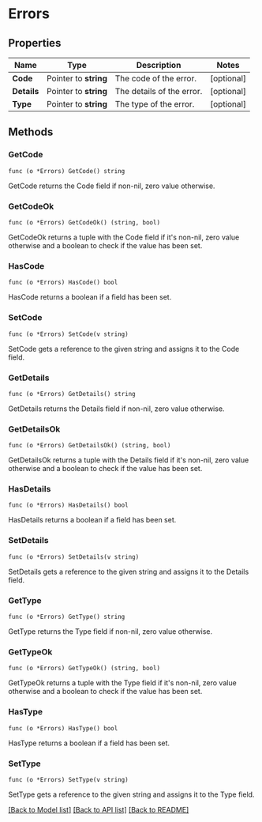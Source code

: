 # Errors

## Properties

Name | Type | Description | Notes
------------ | ------------- | ------------- | -------------
**Code** | Pointer to **string** | The code of the error. | [optional] 
**Details** | Pointer to **string** | The details of the error. | [optional] 
**Type** | Pointer to **string** | The type of the error. | [optional] 

## Methods

### GetCode

`func (o *Errors) GetCode() string`

GetCode returns the Code field if non-nil, zero value otherwise.

### GetCodeOk

`func (o *Errors) GetCodeOk() (string, bool)`

GetCodeOk returns a tuple with the Code field if it's non-nil, zero value otherwise
and a boolean to check if the value has been set.

### HasCode

`func (o *Errors) HasCode() bool`

HasCode returns a boolean if a field has been set.

### SetCode

`func (o *Errors) SetCode(v string)`

SetCode gets a reference to the given string and assigns it to the Code field.

### GetDetails

`func (o *Errors) GetDetails() string`

GetDetails returns the Details field if non-nil, zero value otherwise.

### GetDetailsOk

`func (o *Errors) GetDetailsOk() (string, bool)`

GetDetailsOk returns a tuple with the Details field if it's non-nil, zero value otherwise
and a boolean to check if the value has been set.

### HasDetails

`func (o *Errors) HasDetails() bool`

HasDetails returns a boolean if a field has been set.

### SetDetails

`func (o *Errors) SetDetails(v string)`

SetDetails gets a reference to the given string and assigns it to the Details field.

### GetType

`func (o *Errors) GetType() string`

GetType returns the Type field if non-nil, zero value otherwise.

### GetTypeOk

`func (o *Errors) GetTypeOk() (string, bool)`

GetTypeOk returns a tuple with the Type field if it's non-nil, zero value otherwise
and a boolean to check if the value has been set.

### HasType

`func (o *Errors) HasType() bool`

HasType returns a boolean if a field has been set.

### SetType

`func (o *Errors) SetType(v string)`

SetType gets a reference to the given string and assigns it to the Type field.


[[Back to Model list]](../README.md#documentation-for-models) [[Back to API list]](../README.md#documentation-for-api-endpoints) [[Back to README]](../README.md)


